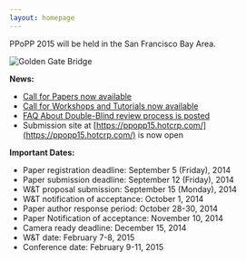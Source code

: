 ```yaml
---
layout: homepage
---
```


PPoPP 2015 will be held in the San Francisco Bay Area.  

![Golden Gate Bridge](../images/golden-gate.jpg)


**News:**

* [Call for Papers now available](../cfp)
* [Call for Workshops and Tutorials now available](../cfw)
* [FAQ About Double-Blind review process is posted](../files/dbr-faq.html)
* Submission site at [https://ppopp15.hotcrp.com/](https://ppopp15.hotcrp.com/) is now open

**Important Dates:**  

* Paper registration deadline: September 5 (Friday), 2014  
* Paper submission deadline: September 12 (Friday), 2014  
* W&T proposal submission: September 15 (Monday), 2014  
* W&T notification of acceptance: October 1, 2014  
* Paper author response period: October 28-30, 2014  
* Paper Notification of acceptance: November 10, 2014  
* Camera ready deadline: December 15, 2014
* W&T date: February 7-8, 2015  
* Conference date: February 9-11, 2015  


